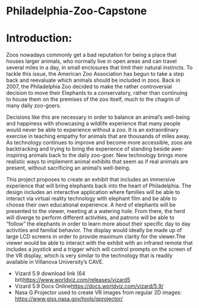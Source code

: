 # Philadelphia-Zoo-Capstone

# Introduction:

Zoos nowadays commonly get a bad reputation for being a place that houses larger animals, who normally live in open areas and can travel several miles in a day, in small enclosures that limit their natural instincts. To tackle this issue, the American Zoo Association has begun to take a step back and reevaluate which animals should be included in zoos. Back in 2007, the Philadelphia Zoo decided to make the rather controversial decision to move their Elephants to a conservatory, rather than continuing to house them on the premises of the zoo itself, much to the chagrin of many daily zoo-goers. 

Decisions like this are necessary in order to balance an animal’s well-being and happiness with showcasing a wildlife experience that many people would never be able to experience without a zoo. It is an extraordinary exercise in teaching empathy for animals that are thousands of miles away. As technology continues to improve and become more accessible, zoos are backtracking and trying to bring the experience of standing beside awe-inspiring animals back to the daily zoo-goer. New technology brings more realistic ways to implement animal exhibits that seem as if real animals are present, without sacrificing an animal’s well-being.

This project proposes to create an exhibit that includes an immersive experience that will bring elephants back into the heart of Philadelphia. The design includes an interactive application where families will be able to interact via virtual reality technology with elephant film and be able to choose their own educational experience. A herd of elephants will be presented to the viewer, meeting at a watering hole. From there, the herd will diverge to perform different activities, and patrons will be able to “follow” the elephants in order to learn more about their specific day to day activities and familial behavior. The display would ideally be made up of large LCD screens in order to provide maximum clarity for the viewer.The viewer would be able to interact with the exhibit with an infrared remote that includes a joystick and a trigger which will control prompts on the screen of the VR display, which is very similar to the technology that is readily available in Villanova University’s CAVE.


  *   Vizard 5.9 download link (64 bit)<https://www.worldviz.com/releases/vizard5>
  *   Vizard 5.9 Docs Online<https://docs.worldviz.com/vizard/5.9/> 
  *   Nasa G.Projector used to create VR images from regular 2D images: https://www.giss.nasa.gov/tools/gprojector/
